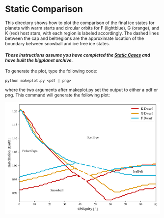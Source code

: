 # Static Comparison

This directory shows how to plot the comparison of the final ice states for planets with warm starts and circular orbits for F (lightblue), G (orange), and K (red) host stars, with each region is labeled accordingly.  The dashed lines between the cap and beltregions are the approximate location of the boundary between snowball and ice free ice states.

#### _These instructions assume you have completed the [Static Cases](../StaticCases) and have built the bigplanet archive._

To generate the plot, type the following code:
```
python makeplot.py <pdf | png>
```
where the two arguments after makeplot.py set the output to either a pdf or png. This command will generate the following plot:

![StaticCompare](StaticCompare.png)
